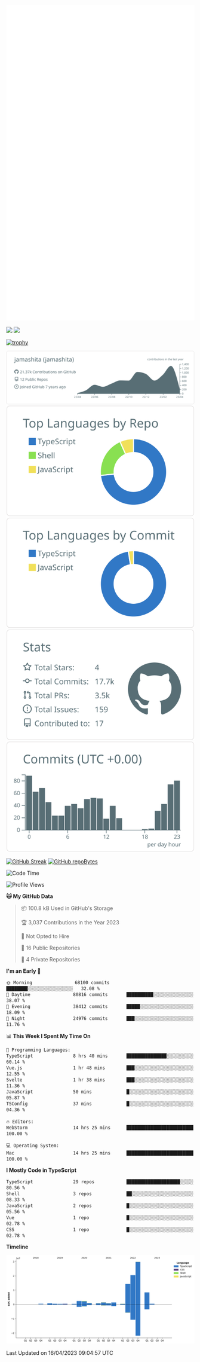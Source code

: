 [![](https://raw.githubusercontent.com/jamashita/jamashita/main/github-metrics.svg)](https://metrics.lecoq.io)

[![](https://github-readme-stats.vercel.app/api?username=jamashita&show_icons=ture&count_private=true)](https://github.com/anuraghazra/github-readme-stats)
[![](https://github-readme-stats.vercel.app/api/top-langs/?username=jamashita&layout=compact)](https://github.com/anuraghazra/github-readme-stats)

[![trophy](https://github-profile-trophy.vercel.app/?username=jamashita)](https://github.com/ryo-ma/github-profile-trophy)

[![](https://raw.githubusercontent.com/jamashita/jamashita/main/profile-summary-card-output/default/0-profile-details.svg)](https://github.com/vn7n24fzkq/github-profile-summary-cards)
[![](https://raw.githubusercontent.com/jamashita/jamashita/main/profile-summary-card-output/default/1-repos-per-language.svg)](https://github.com/vn7n24fzkq/github-profile-summary-cards) [![](https://raw.githubusercontent.com/jamashita/jamashita/main/profile-summary-card-output/default/2-most-commit-language.svg)](https://github.com/vn7n24fzkq/github-profile-summary-cards)
[![](https://raw.githubusercontent.com/jamashita/jamashita/main/profile-summary-card-output/default/3-stats.svg)](https://github.com/vn7n24fzkq/github-profile-summary-cards) [![](https://raw.githubusercontent.com/jamashita/jamashita/main/profile-summary-card-output/default/4-productive-time.svg)](https://github.com/vn7n24fzkq/github-profile-summary-cards)

[![GitHub Streak](http://github-readme-streak-stats.herokuapp.com?user=jamashita)](https://git.io/streak-stats)
[![GitHub repoBytes](https://github-repo-bytecounter.vercel.app/api?username=jamashita)](https://github.com/yamaccu/Github-Repo-ByteCounter)

<!--START_SECTION:waka-->
![Code Time](http://img.shields.io/badge/Code%20Time-448%20hrs%2028%20mins-blue)

![Profile Views](http://img.shields.io/badge/Profile%20Views-0-blue)

**🐱 My GitHub Data** 

> 📦 100.8 kB Used in GitHub's Storage 
 > 
> 🏆 3,037 Contributions in the Year 2023
 > 
> 🚫 Not Opted to Hire
 > 
> 📜 16 Public Repositories 
 > 
> 🔑 4 Private Repositories 
 > 
**I'm an Early 🐤** 

```text
🌞 Morning                68100 commits       ████████░░░░░░░░░░░░░░░░░   32.08 % 
🌆 Daytime                80816 commits       ██████████░░░░░░░░░░░░░░░   38.07 % 
🌃 Evening                38412 commits       █████░░░░░░░░░░░░░░░░░░░░   18.09 % 
🌙 Night                  24976 commits       ███░░░░░░░░░░░░░░░░░░░░░░   11.76 % 
```


📊 **This Week I Spent My Time On** 

```text
💬 Programming Languages: 
TypeScript               8 hrs 40 mins       ███████████████░░░░░░░░░░   60.14 % 
Vue.js                   1 hr 48 mins        ███░░░░░░░░░░░░░░░░░░░░░░   12.55 % 
Svelte                   1 hr 38 mins        ███░░░░░░░░░░░░░░░░░░░░░░   11.36 % 
JavaScript               50 mins             █░░░░░░░░░░░░░░░░░░░░░░░░   05.87 % 
TSConfig                 37 mins             █░░░░░░░░░░░░░░░░░░░░░░░░   04.36 % 

🔥 Editors: 
WebStorm                 14 hrs 25 mins      █████████████████████████   100.00 % 

💻 Operating System: 
Mac                      14 hrs 25 mins      █████████████████████████   100.00 % 
```

**I Mostly Code in TypeScript** 

```text
TypeScript               29 repos            ████████████████████░░░░░   80.56 % 
Shell                    3 repos             ██░░░░░░░░░░░░░░░░░░░░░░░   08.33 % 
JavaScript               2 repos             █░░░░░░░░░░░░░░░░░░░░░░░░   05.56 % 
Vue                      1 repo              █░░░░░░░░░░░░░░░░░░░░░░░░   02.78 % 
CSS                      1 repo              █░░░░░░░░░░░░░░░░░░░░░░░░   02.78 % 
```



**Timeline**

![Lines of Code chart](https://raw.githubusercontent.com/jamashita/jamashita/main/assets/bar_graph.png)


 Last Updated on 16/04/2023 09:04:57 UTC
<!--END_SECTION:waka-->
